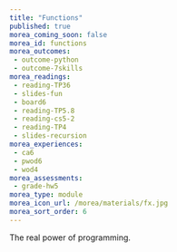 ```yaml
---
title: "Functions"
published: true
morea_coming_soon: false
morea_id: functions
morea_outcomes:
 - outcome-python
 - outcome-7skills
morea_readings:
 - reading-TP36
 - slides-fun
 - board6
 - reading-TP5.8 
 - reading-cs5-2
 - reading-TP4
 - slides-recursion
morea_experiences:
 - ca6
 - pwod6
 - wod4
morea_assessments:
 - grade-hw5
morea_type: module
morea_icon_url: /morea/materials/fx.jpg
morea_sort_order: 6
---
```


The real power of programming.